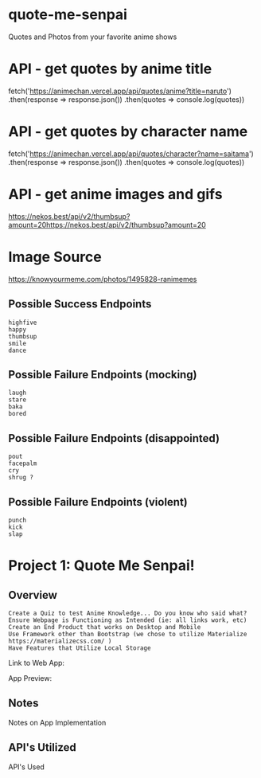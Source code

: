 # quote-me-senpai
Quotes and Photos from your favorite anime shows

# API - get quotes by anime title
fetch('https://animechan.vercel.app/api/quotes/anime?title=naruto')
     .then(response => response.json())
     .then(quotes => console.log(quotes))

# API - get quotes by character name
fetch('https://animechan.vercel.app/api/quotes/character?name=saitama')
     .then(response => response.json())
     .then(quotes => console.log(quotes))

# API - get anime images and gifs
https://nekos.best/api/v2/thumbsup?amount=20https://nekos.best/api/v2/thumbsup?amount=20


# Image Source
https://knowyourmeme.com/photos/1495828-ranimemes

## Possible Success Endpoints
 
```
highfive
happy
thumbsup
smile
dance
```
 
## Possible Failure Endpoints (mocking)
 
```
laugh
stare
baka
bored
```
 
## Possible Failure Endpoints (disappointed)
 
```
pout
facepalm
cry
shrug ?
```
 
## Possible Failure Endpoints (violent)
 
```
punch
kick
slap
```





<!-- Possible READ ME format to build on as project progresses -->

# Project 1: Quote Me Senpai!
## Overview
```
Create a Quiz to test Anime Knowledge... Do you know who said what?
Ensure Webpage is Functioning as Intended (ie: all links work, etc)
Create an End Product that works on Desktop and Mobile
Use Framework other than Bootstrap (we chose to utilize Materialize https://materializecss.com/ )
Have Features that Utilize Local Storage

```
Link to Web App:  <!-- LINK HERE -->

App Preview:
<!-- REPLACE WITH SCREENSHOT PATH  ![My Portfolio Screenshot](./Images/MyPortfolioScreenShot.png "My Portfolio Screenshot") -->

## Notes

Notes on App Implementation

## API's Utilized

API's Used